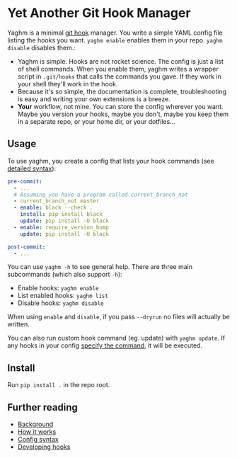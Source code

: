 # Yet Another Git Hook Manager
Yaghm is a minimal [git hook](https://git-scm.com/book/en/v2/Customizing-Git-Git-Hooks) manager. You write a simple YAML config file listing the hooks you want. `yaghm enable` enables them in your repo. `yaghm disable` disables them.:

* Yaghm is simple. Hooks are not rocket science. The config is just a list of shell commands. When you enable them, yaghm writes a wrapper script in `.git/hooks` that calls the commands you gave. If they work in your shell they'll work in the hook.
* Because it's so simple, the documentation is complete, troubleshooting is easy and writing your own extensions is a breeze.
* **Your** workflow, not mine. You can store the config wherever you want. Maybe you version your hooks, maybe you don't, maybe you keep them in a separate repo, or your home dir, or your dotfiles...

## Usage
To use yaghm, you create a config that lists your hook commands (see [detailed syntax](config.md)):

```yaml
pre-commit:
  - ...
  # Assuming you have a program called current_branch_not
  - current_branch_not master 
  - enable: black --check .
    install: pip install black
    update: pip install -U black
  - enable: require_version_bump
    update: pip install -U black

post-commit:
  - ...
```

You can use `yaghm -h` to see general help. There are three main subcommands (which also support `-h`): 

* Enable hooks: `yaghm enable`
* List enabled hooks: `yaghm list`
* Disable hooks: `yaghm disable`

When using `enable` and `disable`, if you pass `--dryrun` no files will actually be written.

You can also run custom hook command (eg. update) with `yaghm update`. If any hooks in your config [specify the command](doc/config.md), it will be executed.

## Install
Run `pip install .` in the repo root.

## Further reading

* [Background](doc/background.md)
* [How it works](doc/technical.md)
* [Config syntax](doc/config.md)
* [Developing hooks](doc/custom-hooks.md)
